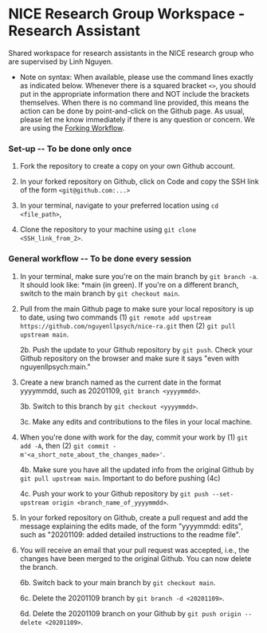# NICE Research Group Workspace - Research Assistant
Shared workspace for research assistants in the NICE research group who are supervised by Linh Nguyen.  


* Note on syntax: When available, please use the command lines exactly as indicated below. Whenever there is a squared bracket `<>`, you should put in the appropriate information there and NOT include the brackets themselves. When there is no command line provided, this means the action can be done by point-and-click on the Github page. As usual, please let me know immediately if there is any question or concern. We are using the [Forking Workflow](https://medium.com/dev-genius/git-forking-workflow-bbba0226d39c).

### Set-up -- To be done only once

1. Fork the repository to create a copy on your own Github account.

2. In your forked repository on Github, click on Code and copy the SSH link of the form `<git@github.com:...>`

3. In your terminal, navigate to your preferred location using `cd <file_path>`, 

4. Clone the repository to your machine using `git clone <SSH_link_from_2>`.  

  
### General workflow -- To be done every session

1. In your terminal, make sure you're on the main branch by `git branch -a`. It should look like: *main (in green). If you're on a different branch, switch to the main branch by `git checkout main`.

2. Pull from the main Github page to make sure your local repository is up to date, using two commands (1) `git remote add upstream https://github.com/nguyenllpsych/nice-ra.git` then (2) `git pull upstream main`.  

    2b. Push the update to your Github repository by `git push`. Check your Github repository on the browser and make sure it says "even with nguyenllpsych:main."

3. Create a new branch named as the current date in the format yyyymmdd, such as 20201109, `git branch <yyyymmdd>`.  

    3b. Switch to this branch by `git checkout <yyyymmdd>`.  

    3c. Make any edits and contributions to the files in your local machine.

4. When you're done with work for the day, commit your work by (1) `git add -A`, then (2) `git commit -m'<a_short_note_about_the_changes_made>'`.  

    4b. Make sure you have all the updated info from the original Github by `git pull upstream main`. Important to do before pushing (4c)

    4c. Push your work to your Github repository by `git push --set-upstream origin <branch_name_of_yyyymmdd>`.  

5. In your forked repository on Github, create a pull request and add the message explaining the edits made, of the form "yyyymmdd: edits", such as "20201109: added detailed instructions to the readme file".

6. You will receive an email that your pull request was accepted, i.e., the changes have been merged to the original Github. You can now delete the branch.  

    6b. Switch back to your main branch by `git checkout main`.   

    6c. Delete the 20201109 branch by `git branch -d <20201109>`.  

    6d. Delete the 20201109 branch on your Github by `git push origin --delete <20201109>`. 


